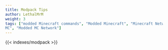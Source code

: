 ```yaml
---
title: Modpack Tips
author: LethalMrM
weight: 3
tags: ["modded Minecraft commands", "Modded Minecraft", "Minecraft Network", "ShadowNode", "ShadowNode Modded", "Modded
MC", "Modded MC Network"]
---
```

{{< indexes/modpack >}}